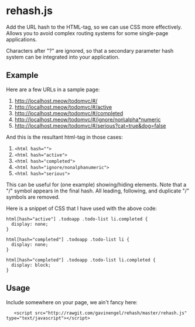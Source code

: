 # rehash.js

Add the URL hash to the HTML-tag, so we can use CSS more effectively.  Allows you to avoid complex routing systems for some single-page applications.

Characters after "?" are ignored, so that a secondary parameter hash system can be integrated into your application.

## Example

Here are a few URLs in a sample page:

1. http://localhost.meow/todomvc/#/
2. http://localhost.meow/todomvc/#/active
3. http://localhost.meow/todomvc/#/completed
4. http://localhost.meow/todomvc/#/ignore/non\alpha*numeric
5. http://localhost.meow/todomvc/#/serious?cat=true&dog=false

And this is the resultant html-tag in those cases:

1. `<html hash="">`
2. `<html hash="active">`
3. `<html hash="completed">`
4. `<html hash="ignore/nonalphanumeric">`
5. `<html hash="serious">`

This can be useful for (one example) showing/hiding elements.  Note that a "/" symbol appears in the final hash.  All leading, following, and duplicate "/" symbols are removed.  

Here is a snippet of CSS that I have used with the above code:

```
html[hash="active"] .todoapp .todo-list li.completed {
  display: none;
}

html[hash="completed"] .todoapp .todo-list li {
  display: none;
}

html[hash="completed"] .todoapp .todo-list li.completed {
  display: block;
}
```

## Usage

Include somewhere on your page, we ain't fancy here:

`	<script src="http://rawgit.com/gavinengel/rehash/master/rehash.js" type="text/javascript"></script>`
